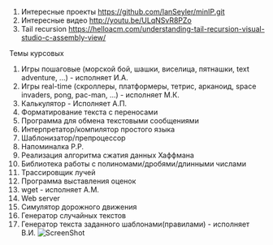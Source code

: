 ﻿1. Интересные проекты
https://github.com/IanSeyler/minIP.git
2. Интересные видео
http://youtu.be/ULqNSvR8PZo
3. Tail recursion
https://helloacm.com/understanding-tail-recursion-visual-studio-c-assembly-view/


Темы курсовых

1.  Игры пошаговые (морской бой, шашки, виселица, пятнашки, text adventure, ...) - исполняет И.А.
2.  Игры real-time (скроллеры, платформеры, тетрис, арканоид, space invaders, pong, pac-man, ...) - исполняет М.К.
3.  Калькулятор - Исполняет А.П.
4.  Форматирование текста с переносами
5.  Программа для обмена текстовыми сообщениями
6.  Интерпретатор/компилятор простого языка
7.  Шаблонизатор/препроцессор
8.  Напоминалка Р.Р.
9.  Реализация алгоритма сжатия данных Хаффмана
10. Библиотека работы с полиномами/дробями/длинными числами
11. Трассировщик лучей
12. Программа выставления оценок
13. wget - исполняет А.М.
14. Web server
15. Симулятор дорожного движения
16. Генератор случайных текстов
17. Генератор текста заданного шаблонами(правилами) - исполняет В.И.
![ScreenShot](https://pp.vk.me/c621417/v621417231/c48e/9MJY8JTsnMc.jpg)
